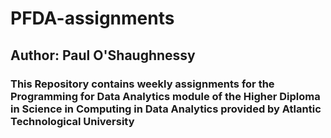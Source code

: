 # PFDA-assignments
## Author: Paul O'Shaughnessy

### This Repository contains weekly assignments for the Programming for Data Analytics module of the Higher Diploma in Science in Computing in Data Analytics provided by Atlantic Technological University 